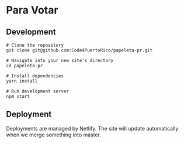 # Para Votar

## Development

```shell
# Clone the repository
git clone git@github.com:Code4PuertoRico/papeleta-pr.git

# Navigate into your new site’s directory
cd papeleta-pr

# Install dependencies
yarn install

# Run development server
npm start
```

## Deployment

Deployments are managed by Netlify. The site will update automatically when we merge something into master.
